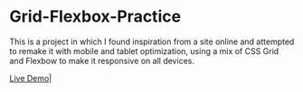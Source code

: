 # Grid-Flexbox-Practice
This is a project in which I found inspiration from a site online and attempted to remake it with mobile and tablet optimization,
using a mix of CSS Grid and Flexbow to make it responsive on all devices.

[Live Demo]()|
